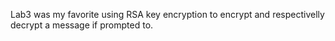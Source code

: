 Lab3 was my favorite using RSA key encryption to encrypt and respectivelly decrypt a message if prompted to.
